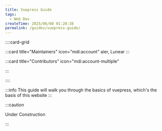```yaml
---
title: Vuepress Guide 
tags:
  - Web Dev
createTime: 2025/06/08 01:20:38
permalink: /guides/vuepress-guide/
---
```


::::card-grid

:::card title="Maintainers" icon="mdi:account"
aier, Lunear
:::

:::card title="Contributors" icon="mdi:account-multiple"
<!-- add name here -->
:::

::::


:::info
This guide will walk you through the basics of vuepress, which's the basis of this website
:::

:::caution

Under Construction

:::